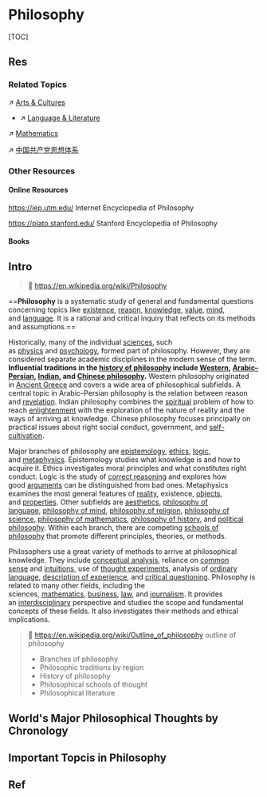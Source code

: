 # Philosophy

[TOC]



## Res
### Related Topics
↗ [Arts & Cultures](../Arts%20&%20Cultures/Arts%20&%20Cultures.md)
- ↗ [Language & Literature](../Arts%20&%20Cultures/📃%20Language%20&%20Literature/Language%20&%20Literature.md)

↗ [Mathematics](../../Information%20Science%20&%20Computer%20Science/🧮%20Mathematics/Mathematics.md)

↗ [中国共产党思想体系](../🌏%20Politics%20&%20Demography/Countries%20Overview/Asia/China%20🇨🇳/中国大陆地区/🐲%20中国政治概况/中国共产党/中国共产党思想体系/中国共产党思想体系.md)


### Other Resources
#### Online Resources
https://iep.utm.edu/
Internet Encyclopedia of Philosophy

https://plato.stanford.edu/
Stanford Encyclopedia of Philosophy
#### Books



## Intro
> 🔗 https://en.wikipedia.org/wiki/Philosophy

==**Philosophy** is a systematic study of general and fundamental questions concerning topics like [existence](https://en.wikipedia.org/wiki/Existence "Existence"), [reason](https://en.wikipedia.org/wiki/Reason "Reason"), [knowledge](https://en.wikipedia.org/wiki/Knowledge "Knowledge"), [value](https://en.wikipedia.org/wiki/Value_\(ethics_and_social_sciences\) "Value (ethics and social sciences)"), [mind](https://en.wikipedia.org/wiki/Mind "Mind"), and [language](https://en.wikipedia.org/wiki/Language "Language"). It is a rational and critical inquiry that reflects on its methods and assumptions.==

Historically, many of the individual [sciences](https://en.wikipedia.org/wiki/Science "Science"), such as [physics](https://en.wikipedia.org/wiki/Physics "Physics") and [psychology](https://en.wikipedia.org/wiki/Psychology "Psychology"), formed part of philosophy. However, they are considered separate academic disciplines in the modern sense of the term. **Influential traditions in the [history of philosophy](https://en.wikipedia.org/wiki/History_of_philosophy "History of philosophy") include [Western](https://en.wikipedia.org/wiki/Western_philosophy "Western philosophy"), [Arabic–Persian](https://en.wikipedia.org/wiki/Islamic_philosophy "Islamic philosophy"), [Indian](https://en.wikipedia.org/wiki/Indian_philosophy "Indian philosophy"), and [Chinese philosophy](https://en.wikipedia.org/wiki/Chinese_philosophy "Chinese philosophy").** Western philosophy originated in [Ancient Greece](https://en.wikipedia.org/wiki/Ancient_Greece "Ancient Greece") and covers a wide area of philosophical subfields. A central topic in Arabic–Persian philosophy is the relation between reason and [revelation](https://en.wikipedia.org/wiki/Revelation "Revelation"). Indian philosophy combines the [spiritual](https://en.wikipedia.org/wiki/Spirituality "Spirituality") problem of how to reach [enlightenment](https://en.wikipedia.org/wiki/Enlightenment_in_Buddhism "Enlightenment in Buddhism") with the exploration of the nature of reality and the ways of arriving at knowledge. Chinese philosophy focuses principally on practical issues about right social conduct, government, and [self-cultivation](https://en.wikipedia.org/wiki/Self-cultivation "Self-cultivation").

Major branches of philosophy are [epistemology](https://en.wikipedia.org/wiki/Epistemology "Epistemology"), [ethics](https://en.wikipedia.org/wiki/Ethics "Ethics"), [logic](https://en.wikipedia.org/wiki/Logic "Logic"), and [metaphysics](https://en.wikipedia.org/wiki/Metaphysics "Metaphysics"). Epistemology studies what knowledge is and how to acquire it. Ethics investigates moral principles and what constitutes right conduct. Logic is the study of [correct reasoning](https://en.wikipedia.org/wiki/Logical_reasoning "Logical reasoning") and explores how good [arguments](https://en.wikipedia.org/wiki/Argument "Argument") can be distinguished from bad ones. Metaphysics examines the most general features of [reality](https://en.wikipedia.org/wiki/Reality "Reality"), existence, [objects](https://en.wikipedia.org/wiki/Object_\(philosophy\) "Object (philosophy)"), and [properties](https://en.wikipedia.org/wiki/Property_\(philosophy\) "Property (philosophy)"). Other subfields are [aesthetics](https://en.wikipedia.org/wiki/Aesthetics "Aesthetics"), [philosophy of language](https://en.wikipedia.org/wiki/Philosophy_of_language "Philosophy of language"), [philosophy of mind](https://en.wikipedia.org/wiki/Philosophy_of_mind "Philosophy of mind"), [philosophy of religion](https://en.wikipedia.org/wiki/Philosophy_of_religion "Philosophy of religion"), [philosophy of science](https://en.wikipedia.org/wiki/Philosophy_of_science "Philosophy of science"), [philosophy of mathematics](https://en.wikipedia.org/wiki/Philosophy_of_mathematics "Philosophy of mathematics"), [philosophy of history](https://en.wikipedia.org/wiki/Philosophy_of_history "Philosophy of history"), and [political philosophy](https://en.wikipedia.org/wiki/Political_philosophy "Political philosophy"). Within each branch, there are competing [schools of philosophy](https://en.wikipedia.org/wiki/Schools_of_philosophy "Schools of philosophy") that promote different principles, theories, or methods.

Philosophers use a great variety of methods to arrive at philosophical knowledge. They include [conceptual analysis](https://en.wikipedia.org/wiki/Conceptual_analysis "Conceptual analysis"), reliance on [common sense](https://en.wikipedia.org/wiki/Common_sense "Common sense") and [intuitions](https://en.wikipedia.org/wiki/Intuition "Intuition"), use of [thought experiments](https://en.wikipedia.org/wiki/Thought_experiments "Thought experiments"), analysis of [ordinary language](https://en.wikipedia.org/wiki/Ordinary_language "Ordinary language"), [description of experience](https://en.wikipedia.org/wiki/Phenomenology_\(philosophy\) "Phenomenology (philosophy)"), and [critical questioning](https://en.wikipedia.org/wiki/Socratic_questioning "Socratic questioning"). Philosophy is related to many other fields, including the sciences, [mathematics](https://en.wikipedia.org/wiki/Mathematics "Mathematics"), [business](https://en.wikipedia.org/wiki/Business "Business"), [law](https://en.wikipedia.org/wiki/Law "Law"), and [journalism](https://en.wikipedia.org/wiki/Journalism "Journalism"). It provides an [interdisciplinary](https://en.wikipedia.org/wiki/Interdisciplinary "Interdisciplinary") perspective and studies the scope and fundamental concepts of these fields. It also investigates their methods and ethical implications.

> 🔗 https://en.wikipedia.org/wiki/Outline_of_philosophy
> outline of philosophy
> - Branches of philosophy
> - Philosophic traditions by region
> - History of philosophy
> - Philosophical schools of thought
> - Philosophical literature



## World's  Major Philosophical Thoughts by Chronology



## Important Topcis in Philosophy



## Ref
[自然哲学 ｜ wiki]: https://zh.wikipedia.org/wiki/%E8%87%AA%E7%84%B6%E5%93%B2%E5%AD%A6
